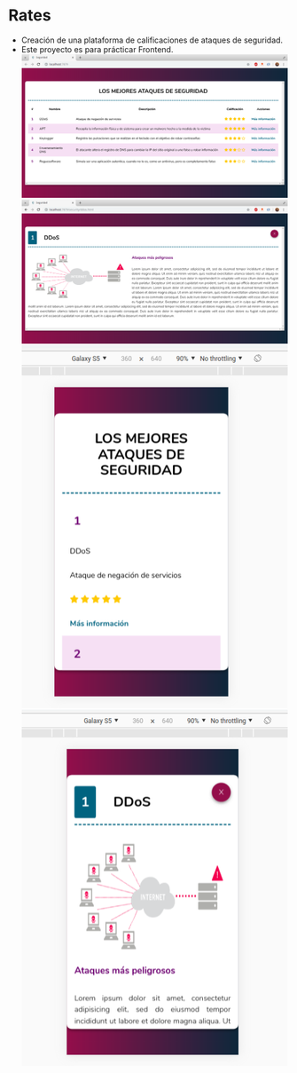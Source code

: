 # Rates

- Creación de una plataforma de calificaciones de ataques de seguridad.
- Este proyecto es para prácticar Frontend.
![1](https://github.com/AlfredoCU/Rates/blob/master/assets/images/1.png)
![1](https://github.com/AlfredoCU/Rates/blob/master/assets/images/2.png)
![1](https://github.com/AlfredoCU/Rates/blob/master/assets/images/3.png)
![1](https://github.com/AlfredoCU/Rates/blob/master/assets/images/4.png)
